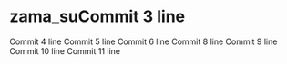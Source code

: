 # zama_suCommit 3 line
Commit 4 line
Commit 5 line
Commit 6 line
Commit 8 line
Commit 9 line
Commit 10 line
Commit 11 line

